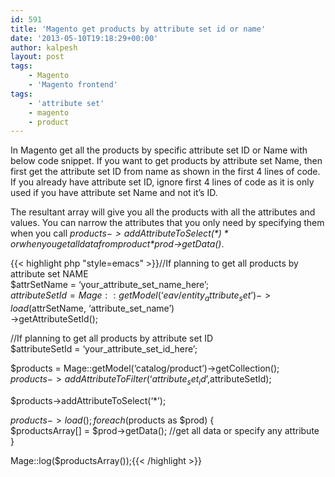 ```yaml
---
id: 591
title: 'Magento get products by attribute set id or name'
date: '2013-05-10T19:18:29+00:00'
author: kalpesh
layout: post
tags:
    - Magento
    - 'Magento frontend'
tags:
    - 'attribute set'
    - magento
    - product
---
```


In Magento get all the products by specific attribute set ID or Name with below code snippet. If you want to get products by attribute set Name, then first get the attribute set ID from name as shown in the first 4 lines of code. If you already have attribute set ID, ignore first 4 lines of code as it is only used if you have attribute set Name and not it’s ID.

The resultant array will give you all the products with all the attributes and values. You can narrow the attributes that you only need by specifying them when you call *$products->addAttributeToSelect(*)* or when you get all data from product *$prod->getData()*.

{{< highlight php "style=emacs" >}}//If planning to get all products by attribute set NAME  
$attrSetName = ‘your_attribute_set_name_here’;  
$attributeSetId = Mage::getModel(‘eav/entity_attribute_set’)  
 ->load($attrSetName, ‘attribute_set_name’)  
 ->getAttributeSetId();

//If planning to get all products by attribute set ID  
$attributeSetId = ‘your_attribute_set_id_here’;

$products = Mage::getModel(‘catalog/product’)->getCollection();  
$products->addAttributeToFilter(‘attribute_set_id’,$attributeSetId);

$products->addAttributeToSelect(‘*’);

$products->load();  
foreach($products as $prod) {  
 $productsArray[] = $prod->getData(); //get all data or specify any attribute  
}

Mage::log($productsArray());{{< /highlight >}}